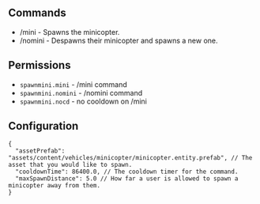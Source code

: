 ## Commands
* /mini - Spawns the minicopter.
* /nomini - Despawns their minicopter and spawns a new one.

## Permissions
* `spawnmini.mini` - /mini command
* `spawnmini.nomini` - /nomini command
* `spawnmini.nocd` - no cooldown on /mini

## Configuration
```
{
  "assetPrefab": "assets/content/vehicles/minicopter/minicopter.entity.prefab", // The asset that you would like to spawn.
  "cooldownTime": 86400.0, // The cooldown timer for the command.
  "maxSpawnDistance": 5.0 // How far a user is allowed to spawn a minicopter away from them.
}
```